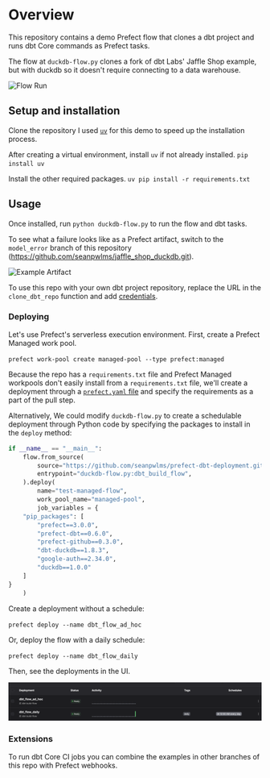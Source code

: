 # Overview

This repository contains a demo Prefect flow that clones a dbt project and runs dbt Core commands as Prefect tasks. 

The flow at `duckdb-flow.py` clones a fork of dbt Labs' Jaffle Shop example, but with duckdb so it doesn't require connecting to a data warehouse.  

![Flow Run](images/flow.png)

## Setup and installation

Clone the repository
I used [`uv`](https://github.com/astral-sh/uv) for this demo to speed up the installation process. 

After creating a virtual environment, install `uv` if not already installed.
`pip install uv`

Install the other required packages.
`uv pip install -r requirements.txt`

## Usage

Once installed, run `python duckdb-flow.py` to run the flow and dbt tasks. 

To see what a failure looks like as a Prefect artifact, switch to the  `model_error` branch of this repository (https://github.com/seanpwlms/jaffle_shop_duckdb.git). 

![Example Artifact](images/artifact.png)

To use this repo with your own dbt project repository, replace the URL in the `clone_dbt_repo` function and add [credentials](https://docs-3.prefect.io/integrations/prefect-github/index).

### Deploying 

Let's use Prefect's serverless execution environment.  First, create a Prefect Managed work pool.  

`prefect work-pool create managed-pool --type prefect:managed`

Because the repo has a `requirements.txt` file and Prefect Managed workpools don't easily install from a `requirements.txt` file, we'll create a deployment through a [`prefect.yaml` file](https://docs.prefect.io/latest/deploy/infrastructure-concepts/prefect-yaml) and specify the requirements as a part of the pull step.

Alternatively, We could modify `duckdb-flow.py` to create a schedulable deployment through Python code by specifying the packages to install in the `deploy` method:

```python
if __name__ == "__main__":
    flow.from_source(
        source="https://github.com/seanpwlms/prefect-dbt-deployment.git",
        entrypoint="duckdb-flow.py:dbt_build_flow",
    ).deploy(
        name="test-managed-flow",
        work_pool_name="managed-pool",
        job_variables = {
    "pip_packages": [
        "prefect==3.0.0",
        "prefect-dbt==0.6.0",
        "prefect-github==0.3.0",
        "dbt-duckdb==1.8.3",
        "google-auth==2.34.0",
        "duckdb==1.0.0"
    ]
}
    )
```

Create a deployment without a schedule:

`prefect deploy --name dbt_flow_ad_hoc`

Or, deploy the flow with a daily schedule:

`prefect deploy --name dbt_flow_daily`

Then, see the deployments in the UI.

![deployments](images/deployments.png)

### Extensions

To run dbt Core CI jobs you can combine the examples in other branches of this repo with Prefect webhooks.

